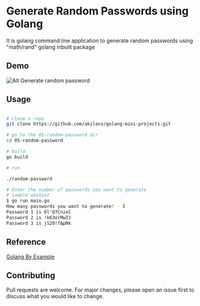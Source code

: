 # Generate Random Passwords using Golang

It is golang command line application to generate random passwords
using "math/rand" golang inbuilt package

## Demo

![Alt Generate random password](https://raw.githubusercontent.com/akilans/golang-mini-projects/main/demos/golang-random-password.gif)

## Usage

```bash

# clone a repo
git clone https://github.com/akilans/golang-mini-projects.git

# go to the 05-random-password dir
cd 05-random-password

# build
go build

# run

./random-password

# Enter the number of passwords you want to generate
# sample oputput
$ go run main.go
How many passwords you want to generate? - 3
Password 1 is 6l*@7CnzxC
Password 2 is !k63orMwI)
Password 3 is jS20!f&pNk

```

## Reference

[Golang By Example](https://golangbyexample.com/generate-random-password-golang/)

## Contributing

Pull requests are welcome. For major changes, please open an issue first to discuss what you would like to change.
